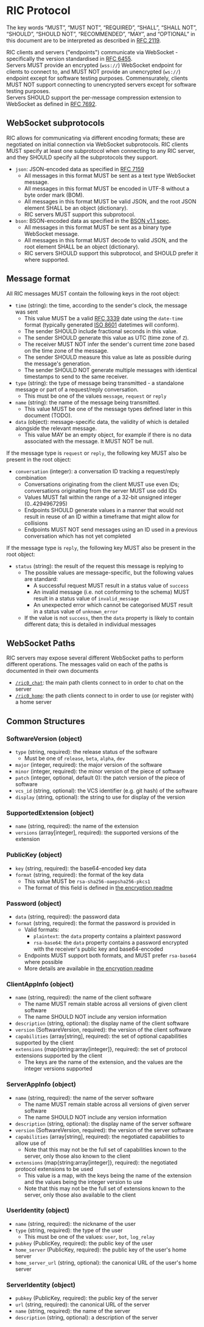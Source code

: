 # RIC Protocol

The key words “MUST”, “MUST NOT”, “REQUIRED”, “SHALL”, “SHALL NOT”, “SHOULD”, “SHOULD NOT”, “RECOMMENDED”, “MAY”, and “OPTIONAL” in this document are to be interpreted as described in [RFC 2119](https://datatracker.ietf.org/doc/html/rfc2119).

RIC clients and servers ("endpoints") communicate via WebSocket - specifically the version standardised in [RFC 6455](https://datatracker.ietf.org/doc/html/rfc6455).  
Servers MUST provide an encrypted (`wss://`) WebSocket endpoint for clients to connect to, and MUST NOT provide an unencrypted (`ws://`) endpoint except for software testing purposes. Commensurately, clients MUST NOT support connecting to unencrypted servers except for software testing purposes.  
Servers SHOULD support the per-message compression extension to WebSocket as defined in [RFC 7692](https://datatracker.ietf.org/doc/html/rfc7692).


## WebSocket subprotocols

RIC allows for communicating via different encoding formats; these are negotiated on initial connection via WebSocket subprotocols. RIC clients MUST specify at least one subprotocol when connecting to any RIC server, and they SHOULD specify all the subprotocols they support.

* `json`: JSON-encoded data as specified in [RFC 7159](https://datatracker.ietf.org/doc/html/rfc7159)
  * All messages in this format MUST be sent as a text type WebSocket message.
  * All messages in this format MUST be encoded in UTF-8 without a byte order mark (BOM).
  * All messages in this format MUST be valid JSON, and the root JSON element SHALL be an object (dictionary).
  * RIC servers MUST support this subprotocol.
* `bson`: BSON-encoded data as specified in the [BSON v1.1 spec](https://bsonspec.org/spec.html).
  * All messages in this format MUST be sent as a binary type WebSocket message.
  * All messages in this format MUST decode to valid JSON, and the root element SHALL be an object (dictionary).
  * RIC servers SHOULD support this subprotocol, and SHOULD prefer it where supported.


## Message format

All RIC messages MUST contain the following keys in the root object:

* `time` (string): the time, according to the sender's clock, the message was sent
  * This value MUST be a valid [RFC 3339](https://datatracker.ietf.org/doc/html/rfc3339) date using the `date-time` format (typically generated [ISO 8601](https://en.wikipedia.org/wiki/ISO_8601) datetimes will conform).
  * The sender SHOULD include fractional seconds in this value.
  * The sender SHOULD generate this value as UTC (time zone of `Z`).
  * The receiver MUST NOT infer the sender's current time zone based on the time zone of the message.
  * The sender SHOULD measure this value as late as possible during the message's generation.
  * The sender SHOULD NOT generate multiple messages with identical timestamps to send to the same receiver.
* `type` (string): the type of message being transmitted - a standalone message or part of a request/reply conversation.
  * This must be one of the values `message`, `request` or `reply`
* `name` (string): the name of the message being transmitted.
  * This value MUST be one of the message types defined later in this document (TODO).
* `data` (object): message-specific data, the validity of which is detailed alongside the relevant message.
  * This value MAY be an empty object, for example if there is no data associated with the message. It MUST NOT be null.

If the message type is `request` or `reply`, the following key MUST also be present in the root object:

* `conversation` (integer): a conversation ID tracking a request/reply combination
  * Conversations originating from the client MUST use even IDs; conversations originating from the server MUST use odd IDs
  * Values MUST fall within the range of a 32-bit unsigned integer (0..4294967295)
  * Endpoints SHOULD generate values in a manner that would not result in reuse of an ID within a timeframe that might allow for collisions
  * Endpoints MUST NOT send messages using an ID used in a previous conversation which has not yet completed

If the message type is `reply`, the following key MUST also be present in the root object:

* `status` (string): the result of the request this message is replying to
  * The possible values are message-specific, but the following values are standard:
    * A successful request MUST result in a status value of `success`
    * An invalid message (i.e. not conforming to the schema) MUST result in a status value of `invalid_message`
    * An unexpected error which cannot be categorised MUST result in a status value of `unknown_error`
  * If the value is not `success`, then the `data` property is likely to contain different data; this is detailed in individual messages


## WebSocket Paths

RIC servers may expose several different WebSocket paths to perform different operations.
The messages valid on each of the paths is documented in their own documents

* [`/ric0_chat`](Chat.md): the main path clients connect to in order to chat on the server
* [`/ric0_home`](Home.md): the path clients connect to in order to use (or register with) a home server


## Common Structures

### SoftwareVersion (object)

* `type` (string, required): the release status of the software
  * Must be one of `release`, `beta`, `alpha`, `dev`
* `major` (integer, required): the major version of the software
* `minor` (integer, required): the minor version of the piece of software
* `patch` (integer, optional, default 0): the patch version of the piece of software
* `vcs_id` (string, optional): the VCS identifier (e.g. git hash) of the software
* `display` (string, optional): the string to use for display of the version


### SupportedExtension (object)

* `name` (string, required): the name of the extension
* `versions` (array[integer], required): the supported versions of the extension


### PublicKey (object)

* `key` (string, required): the base64-encoded key data
* `format` (string, required): the format of the key data
  * This value MUST be `rsa-sha256-oaepsha256-pkcs1`
  * The format of this field is defined in [the encryption readme](Encryption.md#public-key-encryption)


### Password (object)

* `data` (string, required): the password data
* `format` (string, required): the format the password is provided in
  * Valid formats:
    * `plaintext`: the `data` property contains a plaintext password
    * `rsa-base64`: the `data` property contains a password encrypted with the receiver's public key and base64-encoded
  * Endpoints MUST support both formats, and MUST prefer `rsa-base64` where possible
  * More details are available in [the encryption readme](Encryption.md#password-transit)


### ClientAppInfo (object)

* `name` (string, required): the name of the client software
  * The name MUST remain stable across all versions of given client software
  * The name SHOULD NOT include any version information
* `description` (string, optional): the display name of the client software
* `version` (SoftwareVersion, required): the version of the client software
* `capabilities` (array[string], required): the set of optional capabilities supported by the client
* `extensions` (map{string:array[integer]}, required): the set of protocol extensions supported by the client
  * The keys are the name of the extension, and the values are the integer versions supported


### ServerAppInfo (object)

* `name` (string, required): the name of the server software
  * The name MUST remain stable across all versions of given server software
  * The name SHOULD NOT include any version information
* `description` (string, optional): the display name of the server software
* `version` (SoftwareVersion, required): the version of the server software
* `capabilities` (array[string], required): the negotiated capabilities to allow use of
  * Note that this may not be the full set of capabilities known to the server, only those also known to the client
* `extensions` (map{string:array[integer]}, required): the negotiated protocol extensions to be used
  * This value is a map, with the keys being the name of the extension and the values being the integer version to use
  * Note that this may not be the full set of extensions known to the server, only those also available to the client


### UserIdentity (object)

* `name` (string, required): the nickname of the user
* `type` (string, required): the type of the user
  * This must be one of the values: `user`, `bot`, `log_relay`
* `pubkey` (PublicKey, required): the public key of the user
* `home_server` (PublicKey, required): the public key of the user's home server
* `home_server_url` (string, optional): the canonical URL of the user's home server


### ServerIdentity (object)

* `pubkey` (PublicKey, required): the public key of the server
* `url` (string, required): the canonical URL of the server
* `name` (string, required): the name of the server
* `description` (string, optional): a description of the server